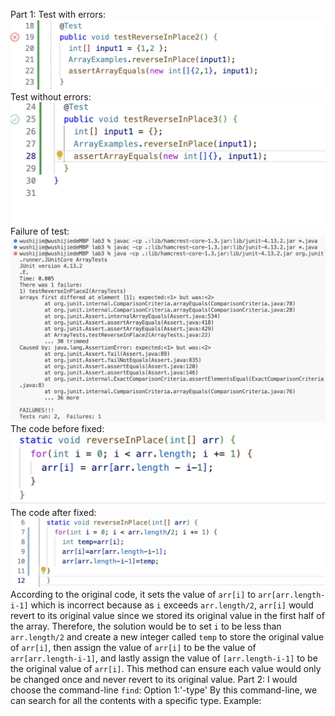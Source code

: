 Part 1:
Test with errors:![Image](witherror.png)
Test without errors:![Image](without.png)
Failure of test:![Image](sym.png)
The code before fixed:![Image](before.png)
The code after fixed:![Image](after.png)
According to the original code, it sets the value of `arr[i]` to `arr[arr.length-i-1]` which is incorrect because as `i` exceeds `arr.length/2`, `arr[i]` would revert to its original value since we stored its original value in the first half of the array. Therefore, the solution would be to set `i` to be less than `arr.length/2` and create a new integer called `temp` to store the original value of `arr[i]`, then assign the value of `arr[i]` to be the value of `arr[arr.length-i-1]`, and lastly assign the value of `[arr.length-i-1]` to be the original value of `arr[i]`. This method can ensure each value would only be changed once and never revert to its original value.
Part 2:
I would choose the command-line `find`:
Option 1:'-type'
By this command-line, we can search for all the contents with a specific type.
Example: 
